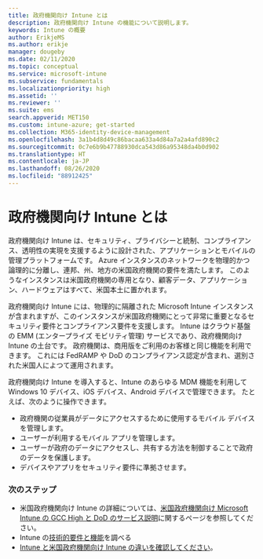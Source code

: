 ```yaml
---
title: 政府機関向け Intune とは
description: 政府機関向け Intune の機能について説明します。
keywords: Intune の概要
author: ErikjeMS
ms.author: erikje
manager: dougeby
ms.date: 02/11/2020
ms.topic: conceptual
ms.service: microsoft-intune
ms.subservice: fundamentals
ms.localizationpriority: high
ms.assetid: ''
ms.reviewer: ''
ms.suite: ems
search.appverid: MET150
ms.custom: intune-azure; get-started
ms.collection: M365-identity-device-management
ms.openlocfilehash: 3a1b4d8d49c86bacaa633a4d84a7a2a4afd890c2
ms.sourcegitcommit: 0c7e6b9b47788930dca543d86a95348da4b0d902
ms.translationtype: HT
ms.contentlocale: ja-JP
ms.lasthandoff: 08/26/2020
ms.locfileid: "88912425"
---
```

# <a name="what-is-intune-for-government"></a>政府機関向け Intune とは

政府機関向け Intune は、セキュリティ、プライバシーと統制、コンプライアンス、透明性の実現を支援するように設計された、アプリケーションとモバイルの管理プラットフォームです。 Azure インスタンスのネットワークを物理的かつ論理的に分離し、連邦、州、地方の米国政府機関の要件を満たします。 このようなインスタンスは米国政府機関の専用となり、顧客データ、アプリケーション、ハードウェアはすべて、米国本土に置かれます。 

政府機関向け Intune には、物理的に隔離された Microsoft Intune インスタンスが含まれますが、このインスタンスが米国政府機関にとって非常に重要となるセキュリティ要件とコンプライアンス要件を支援します。 Intune はクラウド基盤の EMM (エンタープライズ モビリティ管理) サービスであり、政府機関向け Intune の土台です。 政府機関は、商用版をご利用のお客様と同じ機能を利用できます。 これには FedRAMP や DoD のコンプライアンス認定が含まれ、選別された米国人によつて運用されます。

政府機関向け Intune を導入すると、Intune のあらゆる MDM 機能を利用して Windows 10 デバイス、iOS デバイス、Android デバイスで管理できます。 たとえば、次のように操作できます。

- 政府機関の従業員がデータにアクセスするために使用するモバイル デバイスを管理します。
- ユーザーが利用するモバイル アプリを管理します。
- ユーザーが政府のデータにアクセスし、共有する方法を制御することで政府のデータを保護します。
- デバイスやアプリをセキュリティ要件に準拠させます。

### <a name="next-steps"></a>次のステップ
- 米国政府機関向け Intune の詳細については、[米国政府機関向け Microsoft Intune の GCC High と DoD のサービス説明](/enterprise-mobility-security/solutions/ems-intune-govt-service-description)に関するページを参照してください。
- Intune の[技術的要件と機能](/intune/supported-devices-browsers)を調べる
- [Intune と米国政府機関向け Intune の違いを確認してください](/enterprise-mobility-security/solutions/ems-intune-govt-service-description)。